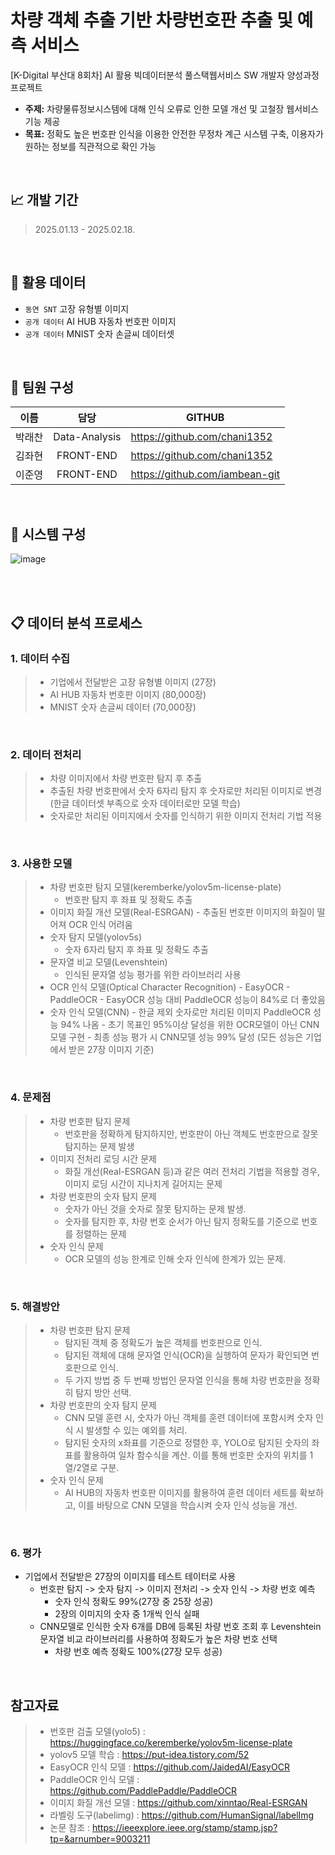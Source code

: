 # 차량 객체 추출 기반 차량번호판 추출 및 예측 서비스
[K-Digital 부산대 8회차] AI 활용 빅데이터분석 풀스택웹서비스 SW 개발자 양성과정 프로젝트

- **주제:** 차량물류정보시스템에 대해 인식 오류로 인한 모델 개선 및 고철장 웹서비스 기능 제공
- **목표:** 정확도 높은 번호판 인식을 이용한 안전한 무정차 계근 시스템 구축, 이용자가 원하는
            정보를 직관적으로 확인 가능

<br/>

## 📈 개발 기간
> 2025.01.13 - 2025.02.18.

<br/>

## 📝 활용 데이터 
- `동연 SNT` 고장 유형별 이미지
- `공개 데이터` AI HUB 자동차 번호판 이미지
- `공개 데이터` MNIST 숫자 손글씨 데이터셋

<br/>

## 👥 팀원 구성

|이름|담당|GITHUB|
|:------:|:---:|---|
|박래찬|Data-Analysis|https://github.com/chani1352|
|김좌현|FRONT-END|https://github.com/chani1352|
|이준영|FRONT-END|https://github.com/iambean-git|

<br/>

## 🔧 시스템 구성
![image](https://github.com/user-attachments/assets/79db92d9-fc06-4ab2-9d39-6151d76028bc)

<br/>
<br/>

## 📋 데이터 분석 프로세스
### 1. 데이터 수집
> - 기업에서 전달받은 고장 유형별 이미지 (27장)
> - AI HUB 자동차 번호판 이미지 (80,000장)
> - MNIST 숫자 손글씨 데이터 (70,000장)

<br/>

### 2. 데이터 전처리
> - 차량 이미지에서 차량 번호판 탐지 후 추출
> - 추출된 차량 번호판에서 숫자 6자리 탐지 후 숫자로만 처리된 이미지로 변경 (한글 데이터셋 부족으로 숫자 데이터로만 모델 학습)
> - 숫자로만 처리된 이미지에서 숫자를 인식하기 위한 이미지 전처리 기법 적용

<br/>

### 3. 사용한 모델
> - 차량 번호판 탐지 모델(keremberke/yolov5m-license-plate)
>   - 번호판 탐지 후 좌표 및 정확도 추출
> - 이미지 화질 개선 모델(Real-ESRGAN)
    - 추출된 번호판 이미지의 화질이 떨어져 OCR 인식 어려움
> - 숫자 탐지 모델(yolov5s)
>   - 숫자 6자리 탐지 후 좌표 및 정확도 추출
> - 문자열 비교 모델(Levenshtein)
>   - 인식된 문자열 성능 평가를 위한 라이브러리 사용
> - OCR 인식 모델(Optical Character Recognition)
    - EasyOCR
    - PaddleOCR
    - EasyOCR 성능 대비 PaddleOCR 성능이 84%로 더 좋았음
> - 숫자 인식 모델(CNN)
    - 한글 제외 숫자로만 처리된 이미지 PaddleOCR 성능 94% 나옴
    - 초기 목표인 95%이상 달성을 위한 OCR모델이 아닌 CNN 모델 구현
    - 최종 성능 평가 시 CNN모델 성능 99% 달성
    (모든 성능은 기업에서 받은 27장 이미지 기준)

<br/>

### 4. 문제점
> - 차량 번호판 탐지 문제
>   - 번호판을 정확하게 탐지하지만, 번호판이 아닌 객체도 번호판으로 잘못 탐지하는 문제 발생
> - 이미지 전처리 로딩 시간 문제
>   - 화질 개선(Real-ESRGAN 등)과 같은 여러 전처리 기법을 적용할 경우, 이미지 로딩 시간이 지나치게 길어지는 문제
> - 차량 번호판의 숫자 탐지 문제
>   - 숫자가 아닌 것을 숫자로 잘못 탐지하는 문제 발생.
>   - 숫자를 탐지한 후, 차량 번호 순서가 아닌 탐지 정확도를 기준으로 번호를 정렬하는 문제
> - 숫자 인식 문제
>   - OCR 모델의 성능 한계로 인해 숫자 인식에 한계가 있는 문제.

<br/>

### 5. 해결방안
> - 차량 번호판 탐지 문제
>   - 탐지된 객체 중 정확도가 높은 객체를 번호판으로 인식.
>   - 탐지된 객체에 대해 문자열 인식(OCR)을 실행하여 문자가 확인되면 번호판으로 인식.
>   - 두 가지 방법 중 두 번째 방법인 문자열 인식을 통해 차량 번호판을 정확히 탐지 방안 선택.
> - 차량 번호판의 숫자 탐지 문제
>   - CNN 모델 훈련 시, 숫자가 아닌 객체를 훈련 데이터에 포함시켜 숫자 인식 시 발생할 수 있는 예외를 처리.
>   - 탐지된 숫자의 x좌표를 기준으로 정렬한 후, YOLO로 탐지된 숫자의 좌표를 활용하여 일차 함수식을 계산. 이를 통해 번호판 숫자의 위치를 1열/2열로 구분.
> - 숫자 인식 문제
>   - AI HUB의 자동차 번호판 이미지를 활용하여 훈련 데이터 세트를 확보하고, 이를 바탕으로 CNN 모델을 학습시켜 숫자 인식 성능을 개선.

<br/>

### 6. 평가
- 기업에서 전달받은 27장의 이미지를 테스트 테이터로 사용
    - 번호판 탐지 -> 숫자 탐지 -> 이미지 전처리 -> 숫자 인식 -> 차량 번호 예측
        - 숫자 인식 정확도 99%(27장 중 25장 성공)
        - 2장의 이미지의 숫자 중 1개씩 인식 실패
    - CNN모델로 인식한 숫자 6개를 DB에 등록된 차량 번호 조회 후 Levenshtein 문자열 비교 라이브러리를 사용하여 정확도가 높은 차량 번호 선택
        - 차량 번호 예측 정확도 100%(27장 모두 성공)

<br/>

## 참고자료

> - 번호판 검출 모델(yolo5) : https://huggingface.co/keremberke/yolov5m-license-plate 
> - yolov5 모델 학습 : https://put-idea.tistory.com/52
> - EasyOCR 인식 모델 : https://github.com/JaidedAI/EasyOCR
> - PaddleOCR 인식 모델 : https://github.com/PaddlePaddle/PaddleOCR
> - 이미지 화질 개선 모델 : https://github.com/xinntao/Real-ESRGAN
> - 라벨링 도구(labelimg) : https://github.com/HumanSignal/labelImg
> - 논문 참조 : https://ieeexplore.ieee.org/stamp/stamp.jsp?tp=&arnumber=9003211

